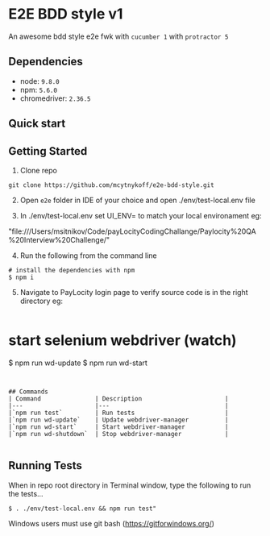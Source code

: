 
# E2E BDD style v1

An awesome bdd style e2e fwk with `cucumber 1` with `protractor 5` 

## Dependencies

* node: `9.8.0`
* npm:  `5.6.0`
* chromedriver:  `2.36.5`
## Quick start



## Getting Started
1. Clone repo
```
git clone https://github.com/mcytnykoff/e2e-bdd-style.git
```
2. Open `e2e` folder in IDE of your choice and open ./env/test-local.env file

3. In ./env/test-local.env set UI_ENV= to match your local environament eg:

"file:///Users/msitnikov/Code/payLocityCodingChallange/Paylocity%20QA%20Interview%20Challenge/"

4. Run the following from the command line 
```
# install the dependencies with npm
$ npm i
```

5. Navigate to PayLocity login page to verify source code is in the right directory eg:

```file:///Users/msitnikov/Code/payLocityCodingChallange/Paylocity%20QA%20Interview%20Challenge/login.html"
```

# start selenium webdriver (watch)
$ npm run wd-update
$ npm run wd-start
```


## Commands
| Command               | Description                       | 
|---                    |---                                |
|`npm run test`         | Run tests                         |
|`npm run wd-update`    | Update webdriver-manager          |
|`npm run wd-start`     | Start webdriver-manager           |
|`npm run wd-shutdown`  | Stop webdriver-manager            |


```
## Running Tests
When in repo root directory in Terminal window, type the following to run the tests...
```
$ . ./env/test-local.env && npm run test"
```
Windows users must use git bash (https://gitforwindows.org/)


